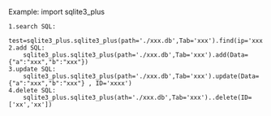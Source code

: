 Example:
    import sqlite3_plus

    1.search SQL:
        test=sqlite3_plus.sqlite3_plus(path='./xxx.db',Tab='xxx').find(ip='xxx')
    2.add SQL:
        sqlite3_plus.sqlite3_plus(path='./xxx.db',Tab='xxx').add(Data={"a":"xxx","b":"xxx"})
    3.update SQL:
        sqlite3_plus.sqlite3_plus(path='./xxx.db',Tab='xxx').update(Data={"a":"xxx","b":"xxx"} , ID='xxxx')
    4.delete SQL:
        sqlite3_plus.sqlite3_plus(ath='./xxx.db',Tab='xxx')..delete(ID=['xx','xx'])